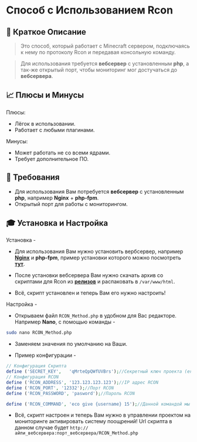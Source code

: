 # Способ с Использованием Rcon

## 📝 Краткое Описание

>Это способ, который работает с Minecraft сервером, подключаясь к нему по протоколу Rcon и передавая консольную команду.

>Для использования требуется **вебсервер** с установленным **php**, а так-же открытый порт, чтобы мониторинг мог достучаться до **вебсервера**.

## 📈 Плюсы и Минусы

Плюсы:

- Лёгок в использовании.
- Работает с любыми плагинами.

Минусы:

- Может работать не со всеми ядрами.
- Требует дополнительное ПО.

## 🧾 Требования

- Для использования Вам потребуется **вебсервер** с установленным **php**, например **Nginx** + **php-fpm**.
- Открытый порт для работы с мониторингом.

## 🎓 Установка и Настройка

Установка -

* Для использования Вам нужно установить вербсервер, например [**Nginx**](https://www.nginx.com/) и **php-fpm**, пример установки которого можно посмотреть [**тут**](/docs/RewardSystem/WebServer.md).

* После установки вебсервера Вам нужно скачать архив со скриптами для Rcon из [**релизов**](https://github.com/kartashovio/reward-system-docs/releases) и распаковать в `/var/www/html`.

* Всё, скрипт установлен и теперь Вам его нужно настроить!

Настройка -

* Открываем файл `RCON_Method.php` в удобном для Вас редакторе. Например **Nano**, с помощью команды -

```sh
sudo nano RCON_Method.php
```

* Заменяем значения по умолчанию на Ваши.

* Пример конфигурации -

```php
// Конфигурация Скрипта
define ('SECRET_KEY',	'qMrteQpQWfUVBrs');//Секретный ключ проекта (его можно посмотреть в редактировании вашего проекта)
// Конфигурация RCON
define ('RCON_ADDRESS', '123.123.123.123');//IP адрес RCON
define ('RCON_PORT', '12332');//Порт RCON
define ('RCON_PASSWORD', 'pasword');//Пароль RCON

define ('RCON_COMMAND', 'eco give {username} 15');//Данной командой мы выдаём игроку 15 монет EssentialsX. Вы можете использовать любую команду, просто замените ник игрока на {username}
```

* Всё, скрипт настроен и теперь Вам нужно в управлении проектом на мониторинге активировать систему поощрений! Url скрипта в данном случае будет `http://айпи_вебсервера:порт_вебсервера/RCON_Method.php`